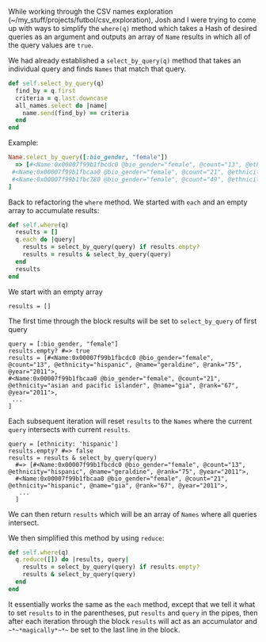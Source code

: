 While working through the CSV names exploration (~/my_stuff/projects/futbol/csv_exploration), Josh and I were trying to come up with ways to simplify the `where(q)` method which takes a Hash of desired queries as an argument and outputs an array of `Name` results in which all of the query values are `true`.

We had already established a `select_by_query(q)` method that takes an individual query and finds `Names` that match that query.

```ruby
def self.select_by_query(q)
  find_by = q.first
  criteria = q.last.downcase
  all_names.select do |name|
    name.send(find_by) == criteria
  end
end
```
Example:  
```ruby
Name.select_by_query([:bio_gender, "female"])
  => [#<Name:0x00007f99b1fbcdc0 @bio_gender="female", @count="13", @ethnicity="hispanic", @name="geraldine", @rank="75", @year="2011">,
 #<Name:0x00007f99b1fbcaa0 @bio_gender="female", @count="21", @ethnicity="hispanic", @name="gia", @rank="67", @year="2011">,
 #<Name:0x00007f99b1fbc780 @bio_gender="female", @count="49", @ethnicity="hispanic", @name="gianna", @rank="42", @year="2011">, ...
]
```
Back to refactoring the `where` method. We started with `each` and an empty array to accumulate results:

```ruby
def self.where(q)
  results = []
  q.each do |query|
    results = select_by_query(query) if results.empty?
    results = results & select_by_query(query)
  end
  results
end
```
We start with an empty array  
```
results = []
```
The first time through the block results will be set to `select_by_query` of first query
```
query = [:bio_gender, "female"]
results.empty? #=> true
results = [#<Name:0x00007f99b1fbcdc0 @bio_gender="female", @count="13", @ethnicity="hispanic", @name="geraldine", @rank="75", @year="2011">,
#<Name:0x00007f99b1fbcaa0 @bio_gender="female", @count="21", @ethnicity="asian and pacific islander", @name="gia", @rank="67", @year="2011">,
 ...
]
```
Each subsequent iteration will reset `results` to the `Names` where the current `query` intersects with current `results`.
```
query = [ethnicity: 'hispanic']
results.empty? #=> false
results = results & select_by_query(query)
  #=> [#<Name:0x00007f99b1fbcdc0 @bio_gender="female", @count="13", @ethnicity="hispanic", @name="geraldine", @rank="75", @year="2011">,
  #<Name:0x00007f99b1fbcaa0 @bio_gender="female", @count="21", @ethnicity="hispanic", @name="gia", @rank="67", @year="2011">,
   ...
  ]
```

We can then return `results` which will be an array of `Names` where all queries intersect.   

We then simplified this method by using `reduce`:

```ruby
def self.where(q)
  q.reduce([]) do |results, query|
    results = select_by_query(query) if results.empty?
    results & select_by_query(query)
  end
end
```
It essentially works the same as the `each` method, except that we tell it what to set `results` to in the parentheses, put `results` and `query` in the pipes, then after each iteration through the block `results` will act as an accumulator and `~*~*magically*~*~` be set to the last line in the block. 
